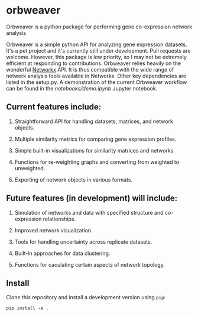 # orbweaver
Orbweaver is a python package for performing gene co-expression network analysis

Orbweaver is a simple python API for analyzing gene expression datasets. It's a pet project and it's currently still under development. Pull requests are welcome. However, this package is low priority, so I may not be extremely efficient at responding to contributions. Orbweaver relies heavily on the wonderful [Networkx](https://networkx.github.io/) API. It is thus compatible with the wide range of network analysis tools available in Networkx. Other key dependencies are listed in the setup.py. A demonstration of the current Orbweaver workflow can be found in the *notebooks/demo.ipynb* Jupyter notebook. 

## Current features include: 

1. Straightforward API for handling datasets, matrices, and network objects. 

2. Multiple similarity metrics for comparing gene expression profiles.

3. Simple built-in visualizations for similarity matrices and networks. 

4. Functions for re-weighting graphs and converting from weighted to unweighted. 

5. Exporting of network objects in various formats. 

## Future features (in development) will include:

1. Simulation of networks and data with specified structure and co-expression relationships. 

2. Improved network visualization. 

3. Tools for handling uncertainty across replicate datasets. 

4. Built-in approaches for data clustering. 

5. Functions for caculating certain aspects of network topology. 

## Install

Clone this repository and install a development version using `pip`:
```
pip install -e .
```
